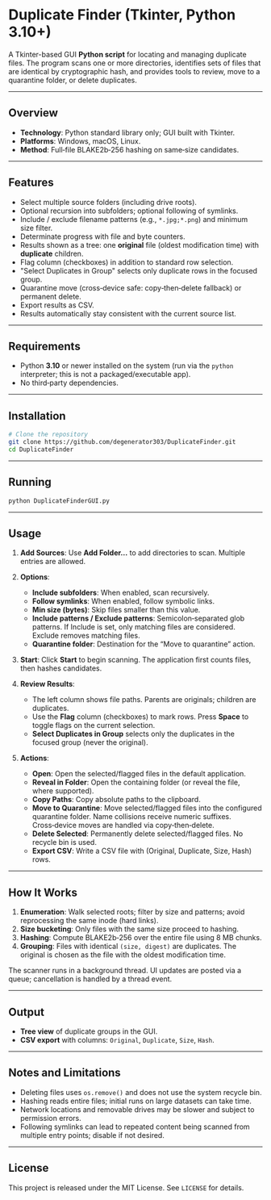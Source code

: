 # Duplicate Finder (Tkinter, Python 3.10+)

A Tkinter-based GUI **Python script** for locating and managing duplicate files. The program scans one or more directories, identifies sets of files that are identical by cryptographic hash, and provides tools to review, move to a quarantine folder, or delete duplicates.

---

## Overview

* **Technology**: Python standard library only; GUI built with Tkinter.
* **Platforms**: Windows, macOS, Linux.
* **Method**: Full‑file BLAKE2b‑256 hashing on same‑size candidates.

---

## Features

* Select multiple source folders (including drive roots).
* Optional recursion into subfolders; optional following of symlinks.
* Include / exclude filename patterns (e.g., `*.jpg;*.png`) and minimum size filter.
* Determinate progress with file and byte counters.
* Results shown as a tree: one **original** file (oldest modification time) with **duplicate** children.
* Flag column (checkboxes) in addition to standard row selection.
* "Select Duplicates in Group" selects only duplicate rows in the focused group.
* Quarantine move (cross‑device safe: copy‑then‑delete fallback) or permanent delete.
* Export results as CSV.
* Results automatically stay consistent with the current source list.

---

## Requirements

* Python **3.10** or newer installed on the system (run via the `python` interpreter; this is not a packaged/executable app).
* No third‑party dependencies.

---

## Installation

```bash
# Clone the repository
git clone https://github.com/degenerator303/DuplicateFinder.git
cd DuplicateFinder
```

---

## Running

```bash
python DuplicateFinderGUI.py
```

---

## Usage

1. **Add Sources**: Use **Add Folder…** to add directories to scan. Multiple entries are allowed.
2. **Options**:

   * **Include subfolders**: When enabled, scan recursively.
   * **Follow symlinks**: When enabled, follow symbolic links.
   * **Min size (bytes)**: Skip files smaller than this value.
   * **Include patterns / Exclude patterns**: Semicolon‑separated glob patterns. If Include is set, only matching files are considered. Exclude removes matching files.
   * **Quarantine folder**: Destination for the “Move to quarantine” action.
3. **Start**: Click **Start** to begin scanning. The application first counts files, then hashes candidates.
4. **Review Results**:

   * The left column shows file paths. Parents are originals; children are duplicates.
   * Use the **Flag** column (checkboxes) to mark rows. Press **Space** to toggle flags on the current selection.
   * **Select Duplicates in Group** selects only the duplicates in the focused group (never the original).
5. **Actions**:

   * **Open**: Open the selected/flagged files in the default application.
   * **Reveal in Folder**: Open the containing folder (or reveal the file, where supported).
   * **Copy Paths**: Copy absolute paths to the clipboard.
   * **Move to Quarantine**: Move selected/flagged files into the configured quarantine folder. Name collisions receive numeric suffixes. Cross‑device moves are handled via copy‑then‑delete.
   * **Delete Selected**: Permanently delete selected/flagged files. No recycle bin is used.
   * **Export CSV**: Write a CSV file with (Original, Duplicate, Size, Hash) rows.

---

## How It Works

1. **Enumeration**: Walk selected roots; filter by size and patterns; avoid reprocessing the same inode (hard links).
2. **Size bucketing**: Only files with the same size proceed to hashing.
3. **Hashing**: Compute BLAKE2b‑256 over the entire file using 8 MB chunks.
4. **Grouping**: Files with identical `(size, digest)` are duplicates. The original is chosen as the file with the oldest modification time.

The scanner runs in a background thread. UI updates are posted via a queue; cancellation is handled by a thread event.

---

## Output

* **Tree view** of duplicate groups in the GUI.
* **CSV export** with columns: `Original`, `Duplicate`, `Size`, `Hash`.

---

## Notes and Limitations

* Deleting files uses `os.remove()` and does not use the system recycle bin.
* Hashing reads entire files; initial runs on large datasets can take time.
* Network locations and removable drives may be slower and subject to permission errors.
* Following symlinks can lead to repeated content being scanned from multiple entry points; disable if not desired.

---

## License

This project is released under the MIT License. See `LICENSE` for details.
